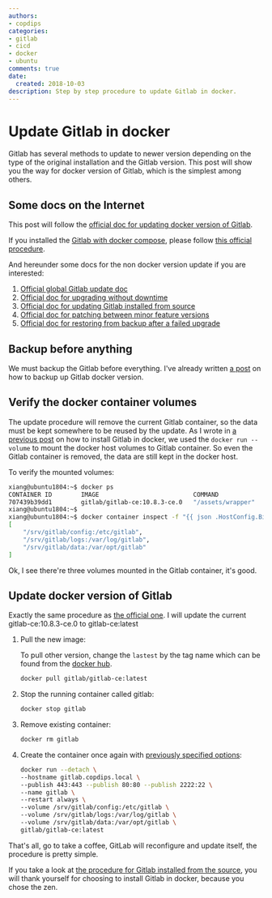 ```yaml
---
authors:
- copdips
categories:
- gitlab
- cicd
- docker
- ubuntu
comments: true
date:
  created: 2018-10-03
description: Step by step procedure to update Gitlab in docker.
---
```


# Update Gitlab in docker

Gitlab has several methods to update to newer version depending on the type of the original installation and the Gitlab version. This post will show you the way for docker version of Gitlab, which is the simplest among others.

<!-- more -->

## Some docs on the Internet

This post will follow the [official doc for updating docker version of Gitlab](https://docs.gitlab.com/omnibus/docker/README.html#upgrade-gitlab-to-newer-version).

If you installed the [Gitlab with docker compose](https://docs.gitlab.com/omnibus/docker/README.html#install-gitlab-using-docker-compose), please follow [this official procedure](https://docs.gitlab.com/omnibus/docker/README.html#update-gitlab-using-docker-compose).

And hereunder some docs for the non docker version update if you are interested:

1. [Official global Gitlab update doc](https://docs.gitlab.com/ee/update/)
2. [Official doc for upgrading without downtime](https://docs.gitlab.com/ee/update/#upgrading-without-downtime)
3. [Official doc for updating Gitlab installed from source](https://gitlab.com/gitlab-org/gitlab-ce/tree/master/doc/update)
4. [Official doc for patching between minor feature versions](https://docs.gitlab.com/ee/update/patch_versions.html)
5. [Official doc for restoring from backup after a failed upgrade](https://docs.gitlab.com/ee/update/restore_after_failure.html)

## Backup before anything

We must backup the Gitlab before everything. I've already written [a post](https://copdips.com/2018/09/backup-and-restore-gitlab-in-docker.html#backup-gitlab-in-docker) on how to backup up Gitlab docker version.

## Verify the docker container volumes

The update procedure will remove the current Gitlab container, so the data must be kept somewhere to be reused by the update. As I wrote in [a previous post](https://copdips.com/2018/09/install-gitlab-ce-in-docker-on-ubuntu.html#install-gitlab-ce-in-docker) on how to install Gitlab in docker, we used the `docker run --volume` to mount the docker host volumes to Gitlab container. So even the Gitlab container is removed, the data are still kept in the docker host.

To verify the mounted volumes:

```bash
xiang@ubuntu1804:~$ docker ps
CONTAINER ID        IMAGE                          COMMAND             CREATED             STATUS                 PORTS                                                            NAMES
707439b39dd1        gitlab/gitlab-ce:10.8.3-ce.0   "/assets/wrapper"   3 weeks ago         Up 2 hours (healthy)   0.0.0.0:80->80/tcp, 0.0.0.0:443->443/tcp, 0.0.0.0:2222->22/tcp   gitlab
xiang@ubuntu1804:~$
xiang@ubuntu1804:~$ docker container inspect -f "{{ json .HostConfig.Binds }}" gitlab | python3 -m json.tool
[
    "/srv/gitlab/config:/etc/gitlab",
    "/srv/gitlab/logs:/var/log/gitlab",
    "/srv/gitlab/data:/var/opt/gitlab"
]
```

Ok, I see there're three volumes mounted in the Gitlab container, it's good.

## Update docker version of Gitlab

Exactly the same procedure as [the official one](https://docs.gitlab.com/omnibus/docker/#upgrade-gitlab-to-newer-version). I will update the current gitlab-ce:10.8.3-ce.0 to gitlab-ce:latest

1. Pull the new image:

   To pull other version, change the `lastest` by the tag name which can be found from the [docker hub](https://hub.docker.com/r/gitlab/gitlab-ce/tags/).

    ```bash
    docker pull gitlab/gitlab-ce:latest

    ```

2. Stop the running container called gitlab:

    ```bash
    docker stop gitlab
    ```

3. Remove existing container:

    ```bash
    docker rm gitlab
    ```

4. Create the container once again with [previously specified options](https://copdips.com/2018/09/install-gitlab-ce-in-docker-on-ubuntu.html#install-gitlab-ce-in-dockers):

    ```bash
    docker run --detach \
    --hostname gitlab.copdips.local \
    --publish 443:443 --publish 80:80 --publish 2222:22 \
    --name gitlab \
    --restart always \
    --volume /srv/gitlab/config:/etc/gitlab \
    --volume /srv/gitlab/logs:/var/log/gitlab \
    --volume /srv/gitlab/data:/var/opt/gitlab \
    gitlab/gitlab-ce:latest
    ```

That's all, go to take a coffee, GitLab will reconfigure and update itself, the procedure is pretty simple.

If you take a look at [the procedure for Gitlab installed from the source](https://gitlab.com/gitlab-org/gitlab-ce/tree/master/doc/update), you will thank yourself for choosing to install Gitlab in docker, because you chose the zen.
